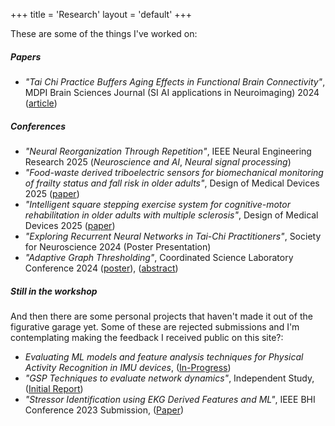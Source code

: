 +++
title = 'Research'
layout = 'default'
+++



These are some of the things I've worked on:


##### Papers
- *"Tai Chi Practice Buffers Aging Effects in Functional Brain Connectivity"*, MDPI Brain Sciences Journal (SI AI applications in Neuroimaging) 2024 ([article](https://www.mdpi.com/2076-3425/14/9/901))


##### Conferences
- *"Neural Reorganization Through Repetition"*, IEEE Neural Engineering Research 2025 (*Neuroscience and AI*, *Neural signal processing*) 
- *"Food-waste derived triboelectric sensors for biomechanical monitoring of frailty status and fall risk in older adults"*, Design of Medical Devices 2025 ([paper](https://asmedigitalcollection.asme.org/BIOMED/proceedings/DMD2025/88735/V001T03A008/1218588))
- *"Intelligent square stepping exercise system for cognitive-motor rehabilitation in older adults with multiple sclerosis"*, Design of Medical Devices 2025 ([paper](https://asmedigitalcollection.asme.org/BIOMED/proceedings/DMD2025/88735/V001T03A004/1218623))
- *"Exploring Recurrent Neural Networks in Tai-Chi Practitioners"*, Society for Neuroscience 2024 (Poster Presentation)
- *"Adaptive Graph Thresholding"*, Coordinated Science Laboratory Conference 2024 ([poster](../research/CSLSC_24_poster.pdf)), ([abstract](../research/CSLC_Abstract.pdf))


##### Still in the workshop
And then there are some personal projects that haven't made it out of the figurative garage yet. Some of these are rejected submissions and I'm contemplating making the feedback I received public on this site?:
-  *Evaluating ML models and feature analysis techniques for Physical Activity Recognition in IMU devices*, ([In-Progress](../research/MS_2024_Abstract.pdf))
- *"GSP Techniques to evaluate network dynamics"*, Independent Study, ([Initial Report](../research/396_Final_Project_Report.pdf))
- *"Stressor Identification using EKG Derived Features and ML"*, IEEE BHI Conference 2023 Submission, ([Paper](../research/BHI2023.pdf))

